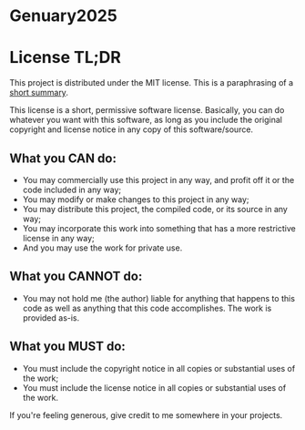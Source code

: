 # Genuary2025

# License TL;DR

This project is distributed under the MIT license. This is a paraphrasing of a
[short summary](https://tldrlegal.com/license/mit-license).

This license is a short, permissive software license. Basically, you can do
whatever you want with this software, as long as you include the original
copyright and license notice in any copy of this software/source.

## What you CAN do:

- You may commercially use this project in any way, and profit off it or the
  code included in any way;
- You may modify or make changes to this project in any way;
- You may distribute this project, the compiled code, or its source in any way;
- You may incorporate this work into something that has a more restrictive
  license in any way;
- And you may use the work for private use.

## What you CANNOT do:

- You may not hold me (the author) liable for anything that happens to this code
  as well as anything that this code accomplishes. The work is provided as-is.

## What you MUST do:

- You must include the copyright notice in all copies or substantial uses of the
  work;
- You must include the license notice in all copies or substantial uses of the
  work.

If you're feeling generous, give credit to me somewhere in your projects.
